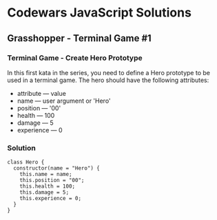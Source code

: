 # Codewars JavaScript Solutions

## Grasshopper - Terminal Game #1

### Terminal Game - Create Hero Prototype

In this first kata in the series, you need to define a Hero prototype to be used in a terminal game. The hero should have the following attributes:

- attribute — value
- name — user argument or 'Hero'
- position — '00'
- health — 100
- damage — 5
- experience — 0

### Solution

```
class Hero {
  constructor(name = "Hero") {
    this.name = name;
    this.position = "00";
    this.health = 100;
    this.damage = 5;
    this.experience = 0;
  }
}
```
